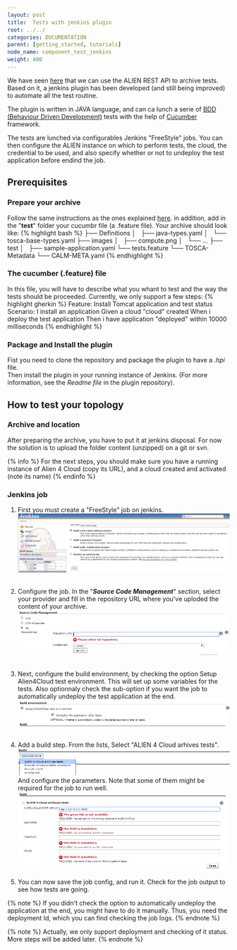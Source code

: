 ```yaml
---
layout: post
title:  Tests with jenkins plugin
root: ../../
categories: DOCUMENTATION
parent: [getting_started, tutorials]
node_name: component_test_jenkins
weight: 400
---
```


We have seen [here](/developer_guide/tosca_ref/snapshot-topology-test.htmml) that we can use the ALIEN REST API to archive tests. Based on it, a jenkins plugin has been developed (and still being improved) to automate all the test routine.

The plugin is written in JAVA language, and can ca lunch a serie of  [BDD (Behaviour Driven Development)](http://fr.wikipedia.org/wiki/Behavior_Driven_Development "Behaviour Driven Development") tests with the help of [Cucumber](http://cukes.info/ "Cucumber") framework.

The tests are lunched via configurables Jenkins "FreeStyle" jobs. You can then configure the ALIEN instance on which to perform tests, the cloud, the credential to be used, and also specify whether or not to undeploy the test application before endind the job.

## Prerequisites

### Prepare your archive

Follow the same instructions as the ones explained [here](/documentation/tosca_ref/snapshot-topology-test.html). in addition, add in the "**test**" folder your cucumbr file (a .feature file). Your archive should look like:
{% highlight bash %}
├── Definitions
│   ├── java-types.yaml
│   └── tosca-base-types.yaml
├── images
│   ├── compute.png
│   └── ...
├── test
│   ├── sample-application.yaml
	└── tests.feature
└── TOSCA-Metadata
    └── CALM-META.yaml
{% endhighlight %}

### The cucumber (.feature) file

In this file, you will have to describe what you whant to test and the way the tests should be proceeded.
Currently, we only support a few steps:
{% highlight gherkin %}
Feature: Install Tomcat application and test status
  Scenario: I install an application
    Given a cloud "cloud" created
    When i deploy the test application
    Then i have application "deployed" within 10000 milliseconds
{% endhighlight %}

### Package and Install the plugin
Fist you need  to clone the repository and package the plugin to have a *.hpi* file. <br>
Then install the plugin in your running instance of Jenkins. (For more information, see the *Readme file* in the plugin repository).

## How to test your topology

### Archive and location
After preparing the archive, you have to put it at jenkins disposal. For now the solution is to upload the folder content (unzipped) on a git or svn.

{% info %}
For the next steps, you should make sure you have a running instance of Alien 4 Cloud (copy its URL), and a cloud created and activated (note its name)
{% endinfo %}

### Jenkins job
1. First you must create a "FreeStyle" job on jenkins.<br>
[![Jenkins freestyle job](../../images/developer_guide/a4c-jenkins-freestyleJob-creation.png  "Jenkins freestyle job")](../../images/developer_guide/a4c-jenkins-freestyleJob-creation.png)<br><br>

2. Configure the job. In the "***Source Code Management***" section, select your provider and fill in the repository URL where you've uploded the content of your archive.<br>
[![archive content repository](../../images/developer_guide/a4c-jenkins-freestyleJob-archiveUrl.png  "archive content repository")](../../images/developer_guide/a4c-jenkins-freestyleJob-archiveUrl.png)<br><br>

3. Next, configure the build environment, by checking the option Setup Alien4Cloud test environment. This will set up some variables for the tests. Also optionnaly check the sub-option if you want the job to automatically undeploy the test application at the end.<br>
[![build environment setup](../../images/developer_guide/a4c-jenkins-freestyleJob-buildEnv-step.png  "build environment setup")](../../images/developer_guide/a4c-jenkins-freestyleJob-buildEnv-step.png)<br><br>

4. Add a build step. From the lists, Select "ALIEN 4 Cloud arhives tests".
[![build step selction](../../images/developer_guide/a4c-jenkins-freestyleJob-build-select-step.png  "build step selction")](../../images/developer_guide/a4c-jenkins-freestyleJob-build-select-step.png)<br>
And configure the parameters. Note that some of them might be required for the job to run well.
[![build configuration](../../images/developer_guide/a4c-jenkins-freestyleJob-build-config-step.png  "build configuration")](../../images/developer_guide/a4c-jenkins-freestyleJob-build-config-step.png)<br>

5. You can now save the job config, and run it. Check for the job output to see how tests are going.


{% note %}
If you didn't check the option to automatically undeploy the application at the end, you might have to do it manually. Thus, you need the deployment Id, which you can find checking the job logs.
{% endnote %}

{% note %}
Actually, we only support deployment and checking of it status. More steps will be added later.
{% endnote %}
